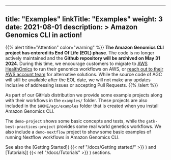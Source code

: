 
---
title: "Examples"
linkTitle: "Examples"
weight: 3
date: 2021-08-01
description: >
  Amazon Genomics CLI in action!
---

{{% alert title="Attention" color="warning" %}}
**The Amazon Genomics CLI project has entered its End Of Life (EOL) phase**. The code is no longer actively maintained and the **Github repository will be archived on May 31 2024**. During this time, we encourage customers to migrate to [AWS HealthOmics](https://aws.amazon.com/healthomics/) to run their genomics workflows on AWS, or [reach out to their AWS account team](https://aws.amazon.com/contact-us/?nc2=h_header) for alternative solutions. While the source code of AGC will still be available after the EOL date, we will not make any updates inclusive of addressing issues or accepting Pull Requests.
{{% /alert %}}

As part of our GitHub distribution we provide some example projects along with their workflows in the `examples/` folder.
These projects are also included in the `$HOME/agc/examples` folder that is created when you install Amazon Genomics CLI.

The `demo-project` shows some basic concepts and tests, while the `gatk-best-practices-project` provides some real world 
genetics workflows. We also include a `demo-nextflow` project to show some basic examples of running Nextflow workflows
in Amazon Genomics CLI.

See also the [Getting Started]( {{< ref "/docs/Getting started/" >}} ) and [Tutorials]( {{< ref "/docs/Tutorials" >}} ) sections.




